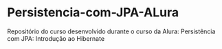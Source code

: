# Persistencia-com-JPA-ALura
Repositório do curso desenvolvido durante o curso da Alura: Persistência com JPA: Introdução ao Hibernate
